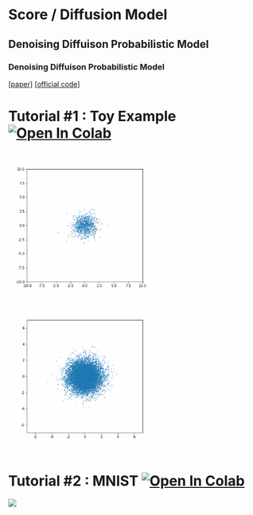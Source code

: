 # Score / Diffusion Model


## Denoising Diffuison Probabilistic Model
### Denoising Diffuison Probabilistic Model
[[paper]](https://arxiv.org/pdf/2006.11239.pdf) [[official code]](https://github.com/hojonathanho/diffusion)

# Tutorial #1 : Toy Example [![Open In Colab](https://colab.research.google.com/assets/colab-badge.svg)](https://colab.research.google.com/github/JeongJiHeon/ScoreDiffusionModel/blob/main/DDPM/DDPM_example.ipynb) 
<div>

<img width="300" src="https://github.com/JeongJiHeon/ScoreDiffusionModel/blob/main/DDPM/figure/ddpm_toy.gif">
<img width="300" src="https://github.com/JeongJiHeon/ScoreDiffusionModel/blob/main/DDPM/figure/ddpm_toy2.gif">



# Tutorial #2 : MNIST [![Open In Colab](https://colab.research.google.com/assets/colab-badge.svg)](https://colab.research.google.com/github/JeongJiHeon/ScoreDiffusionModel/blob/main/NCSN/NCSN_MNIST.ipynb) 

<img width="500" src="https://github.com/JeongJiHeon/ScoreDiffusionModel/blob/main/DDPM/figure/ddpm_mnist.gif">


